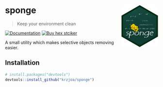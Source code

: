 
<!-- README.md is generated from README.Rmd. Please edit that file -->

# sponge <img src='man/figures/logo.png' align="right" height="139" />

> Keep your environment
clean

<!-- badges: start -->

[![Documentation](https://img.shields.io/badge/documentation-sponge-orange.svg?colorB=E91E63)](http://krzjoa.github.io/sponge)
[![Buy hex
stciker](https://img.shields.io/badge/buy%20hex-sponge-green)](https://www.redbubble.com/people/krzjoa/works/44569100-sponge-r-package-hex?asc=u&kind=sticker&p=sticker&size=small)
<!-- badges: end -->

A small utility which makes selective objects removing easier.

## Installation

``` r
# install.packages("devtools")
devtools::install_github("krzjoa/sponge")
```

